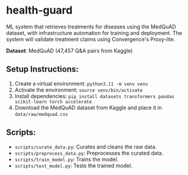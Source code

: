 # health-guard
ML system that retrieves treatments for diseases using the MedQuAD dataset, with infrastructure automation for training and deployment. The system will validate treatment claims using Convergence's Proxy-lite.

**Dataset**: MedQuAD (47,457 Q&A pairs from Kaggle)

## Setup Instructions:
  1. Create a virtual environment: `python3.11 -m venv venv`
  2. Activate the environment: `source venv/bin/activate`
  3. Install dependencies: `pip install datasets transformers pandas scikit-learn torch accelerate`
  4. Download the MedQuAD dataset from Kaggle and place it in `data/raw/medquad.csv`

## Scripts:
  - `scripts/curate_data.py`: Curates and cleans the raw data.
  - `scripts/preprocess_data.py`: Preprocesses the curated data.
  - `scripts/train_model.py`: Trains the model.
  - `scripts/test_model.py`: Tests the trained model.
